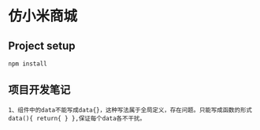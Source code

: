 # 仿小米商城

## Project setup
```
npm install
```
## 项目开发笔记
```
1、组件中的data不能写成data{}，这种写法属于全局定义，存在问题。只能写成函数的形式data(){ return{ } },保证每个data各不干扰。

```
